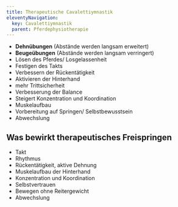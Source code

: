 ```yaml
---
title: Therapeutische Cavalettiymnastik
eleventyNavigation:
  key: Cavalettiymnastik
  parent: Pferdephysiotherapie
---
```


*  **Dehnübungen** (Abstände werden langsam erweitert)
*  **Beugeübungen** (Abstände werden langsam verringert)
*  Lösen des Pferdes/ Losgelassenheit
*  Festigen des Takts
*  Verbessern der Rückentätigkeit
*  Aktivieren der Hinterhand
*  mehr Trittsicherheit
*  Verbesserung der Balance
*  Steigert Konzentration und Koordination
*  Muskelaufbau
*  Vorbereitung auf Springen/ Selbstbewusstsein
*  Abwechslung

## Was bewirkt therapeutisches Freispringen

*  Takt
*  Rhythmus
*  Rückentätigkeit, aktive Dehnung
*  Muskelaufbau der Hinterhand
*  Konzentration und Koordination
*  Selbstvertrauen
*  Bewegen ohne Reitergewicht
*  Abwechslung


